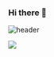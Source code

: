 ### Hi there 👋

![header](https://capsule-render.vercel.app/api?type=Waving&color=2e51db&height=250&section=header&text=Choyeounghyeon&fontSize=40&animation=fadeIn&fontColor=dd551b)

<!--
**choyeounghyeon/choyeounghyeon** is a ✨ _special_ ✨ repository because its `README.md` (this file) appears on your GitHub profile.

Here are some ideas to get you started:

- 🔭 I’m currently working on ...
- 🌱 I’m currently learning ...
- 👯 I’m looking to collaborate on ...
- 🤔 I’m looking for help with ...
- 💬 Ask me about ...
- 📫 How to reach me: ...
- 😄 Pronouns: ...
- ⚡ Fun fact: ...

-->
![](./profile-3d-contrib/profile-night-view.svg)

